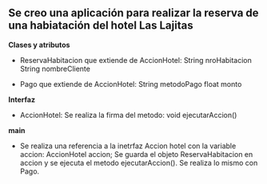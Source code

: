 Se creo una aplicación para realizar la reserva de una habiatación del hotel Las Lajitas
--
**Clases y atributos**
- ReservaHabitacion que extiende de AccionHotel:
String nroHabitacion
String nombreCliente

- Pago que extiende de AccionHotel:
String metodoPago
float monto

**Interfaz**
- AccionHotel:
Se realiza la firma del metodo:
void ejecutarAccion()

**main**
- Se realiza una referencia a la inetrfaz Accion hotel con la variable accion:
AccionHotel accion;
Se guarda el objeto ReservaHabitacion en accion y se ejecuta el metodo ejecutarAccion().
Se realiza lo mismo con Pago.



